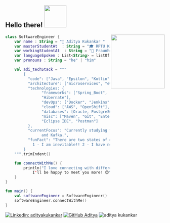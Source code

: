 <h2>  Hello there!  <img src="https://media.giphy.com/media/v1.Y2lkPTc5MGI3NjExb3FhMml2cXc0YW1tbmlkeGkxdnhzYW16eWJ4cTYwdWVldzNxdXN3bCZlcD12MV9pbnRlcm5hbF9naWZfYnlfaWQmY3Q9cw/69bK4OX5RcklWMM69Z/giphy.gif" width="70"> </h2>

<img align='right' src="https://media.giphy.com/media/v1.Y2lkPTc5MGI3NjExNmJ3ZmNucTkzbmxnNjZ0cWQ4ZThnNnZiY3dsY211cHVhcWVjenU3cCZlcD12MV9pbnRlcm5hbF9naWZfYnlfaWQmY3Q9cw/QTfX9Ejfra3ZmNxh6B/giphy.gif" width="170">

```kotlin
class SoftwareEngineer {
    var name : String = "👋 Aditya Kukankar "
    var masterStudentAt  : String = "🎓 RPTU Kaiserslautern-Landau" 
    var workingStudentAt  : String = "💼 Fraunhofer IESE"
    var languageSpoken : List<String> = listOf("ak_ENG", "ak_DE")
    var pronouns : String = "he" | "him"  

    val adi_techStack = """
        {
          "code": ["Java", "Epsilon", "Kotlin", "C#", "JavaScript", "Graphql", "SQL", "YAML"],
          "architecture": ["microservices", "event-driven", "DDD", "CQRS", "SOA"],
          "technologies: {
                "frameworks": ["Spring_Boot", "Apache_Thrift", "JavaFX", "ActiveMQ", "Mockito",
				"Hibernate"],
                "devOps": ["Docker", "Jenkins", "Consul", "ELK", "AppDynamics"],
                "cloud": ["AWS", "OpenShift"],
                "databases": [Oracle, PostgreSQL, MongoDB, "MySql"],
                "misc": ["Maven", "Git", "Enterprise_Architect", "Liquibase", "IntelliJ IDEA",
				"Eclipse IDE", "Postman"]
          },
          "currentFocus": "Currently studying for AWS certifications and learning Go, Kotlin
				and Kafka.",
          "funFact": "There are two states of every programmer:
			1 - I am inevitable!! 2 - I have no idea what I am doing."
        }
    """.trimIndent()

    fun connectWithMe() {
        println("I love connecting with different people so if you want to say hi,
			I'll be happy to meet you more! 😊")
    }
}

fun main() {
    val softwareEngineer = SoftwareEngineer()
    softwareEngineer.connectWithMe()
}
```

[![Linkedin: adityakukankar](https://img.shields.io/badge/-adityakukankar-blue?style=flat-square&logo=Linkedin&logoColor=white&link=https://www.linkedin.com/in/adityakukankar/)](https://www.linkedin.com/in/adityakukankar/)
[![GitHub Aditya](https://img.shields.io/github/followers/adityakukankar?label=follow&style=social)](https://github.com/adityakukankar)
![aditya kukankar](https://komarev.com/ghpvc/?username=adityakukankar&color=green&style=social)


